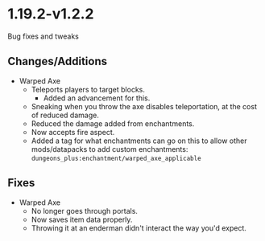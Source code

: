 # 1.19.2-v1.2.2
Bug fixes and tweaks

## Changes/Additions
- Warped Axe
	- Teleports players to target blocks.
		- Added an advancement for this.
	- Sneaking when you throw the axe disables teleportation, at the cost of reduced damage.
	- Reduced the damage added from enchantments.
	- Now accepts fire aspect.
	- Added a tag for what enchantments can go on this to allow other mods/datapacks to add custom enchantments: `dungeons_plus:enchantment/warped_axe_applicable`

## Fixes
- Warped Axe
	- No longer goes through portals.
	- Now saves item data properly.
	- Throwing it at an enderman didn't interact the way you'd expect.